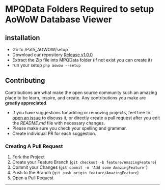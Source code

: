 # MPQData Folders Required to setup AoWoW Database Viewer
## installation
* Go to /Path_AOWOW/setup
* Download our repository [Release v1.0.0](https://github.com/sebasbrs/aowow_setup_files/releases/tag/v1.0.0)
* Extract the Zip file into MPQData folder (if not exist you can create it)
* run your setup
  `php aowow --setup`

## Contributing

Contributions are what make the open source community such an amazing place to be learn, inspire, and create. Any
contributions you make are **greatly appreciated**.

* If you have suggestions for adding or removing projects, feel free
  to [open an issue](https://github.com/sebasbrs/aowow_setup_files/issues/new) to discuss it, or directly create a pull
  request after you edit the *README.md* file with necessary changes.
* Please make sure you check your spelling and grammar.
* Create individual PR for each suggestion.


### Creating A Pull Request

1. Fork the Project
2. Create your Feature Branch (`git checkout -b feature/AmazingFeature`)
3. Commit your Changes (`git commit -m 'Add some AmazingFeature'`)
4. Push to the Branch (`git push origin feature/AmazingFeature`)
5. Open a Pull Request
---
